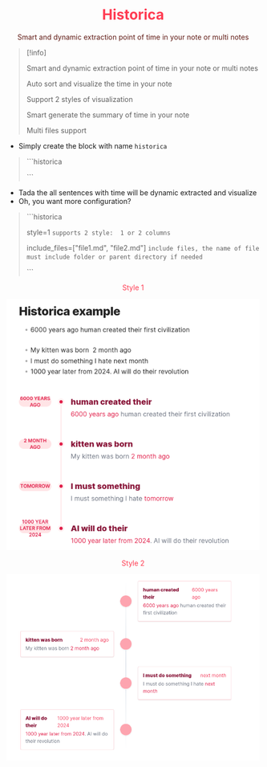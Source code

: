 
<h1 align="center" >
<font color="#ff3c52">Historica</font>
</h1>

<div align="center"><font color="#601b15">
Smart and dynamic extraction point of time in your note or multi notes

</font></div>
>[!info]
> 
> Smart and dynamic extraction point of time in your note or multi notes
> 
> Auto sort and visualize the time in your note
> 
> Support 2 styles of visualization
> 
> Smart generate the summary of time in your note
> 
> Multi files support

- Simply create the block with name `historica`

>\```historica
>
>\```


- Tada the all sentences with time will be dynamic extracted and visualize
- Oh, you want more configuration?

> \```historica
> 
> style=1 `supports 2 style:  1 or 2 columns`
> 
> include_files=["file1.md", "file2.md"]  `include files, the name of file must include folder or parent directory if needed`
> 
> \```

<div align="center"><font color="#ff3c52">
Style 1
</font></div>

![](images/.README_images/7385bfff.png)

<div align="center"><font color="#ff3c52">
Style 2
</font></div>

![](images/.README_images/9cea13cc.png)
